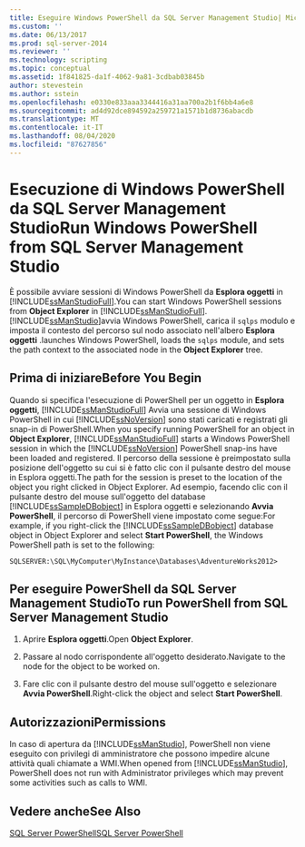 ```yaml
---
title: Eseguire Windows PowerShell da SQL Server Management Studio| Microsoft Docs
ms.custom: ''
ms.date: 06/13/2017
ms.prod: sql-server-2014
ms.reviewer: ''
ms.technology: scripting
ms.topic: conceptual
ms.assetid: 1f841825-da1f-4062-9a81-3cdbab03845b
author: stevestein
ms.author: sstein
ms.openlocfilehash: e0330e833aaa3344416a31aa700a2b1f6bb4a6e8
ms.sourcegitcommit: ad4d92dce894592a259721a1571b1d8736abacdb
ms.translationtype: MT
ms.contentlocale: it-IT
ms.lasthandoff: 08/04/2020
ms.locfileid: "87627856"
---
```

# <a name="run-windows-powershell-from-sql-server-management-studio"></a><span data-ttu-id="f60a7-102">Esecuzione di Windows PowerShell da SQL Server Management Studio</span><span class="sxs-lookup"><span data-stu-id="f60a7-102">Run Windows PowerShell from SQL Server Management Studio</span></span>
  <span data-ttu-id="f60a7-103">È possibile avviare sessioni di Windows PowerShell da **Esplora oggetti** in [!INCLUDE[ssManStudioFull](../includes/ssmanstudiofull-md.md)].</span><span class="sxs-lookup"><span data-stu-id="f60a7-103">You can start Windows PowerShell sessions from **Object Explorer** in [!INCLUDE[ssManStudioFull](../includes/ssmanstudiofull-md.md)].</span></span> [!INCLUDE[ssManStudio](../includes/ssmanstudio-md.md)]<span data-ttu-id="f60a7-104">avvia Windows PowerShell, carica il `sqlps` modulo e imposta il contesto del percorso sul nodo associato nell'albero **Esplora oggetti** .</span><span class="sxs-lookup"><span data-stu-id="f60a7-104">launches Windows PowerShell, loads the `sqlps` module, and sets the path context to the associated node in the **Object Explorer** tree.</span></span>  
  
## <a name="before-you-begin"></a><span data-ttu-id="f60a7-105">Prima di iniziare</span><span class="sxs-lookup"><span data-stu-id="f60a7-105">Before You Begin</span></span>  
 <span data-ttu-id="f60a7-106">Quando si specifica l'esecuzione di PowerShell per un oggetto in **Esplora oggetti**, [!INCLUDE[ssManStudioFull](../includes/ssmanstudiofull-md.md)] Avvia una sessione di Windows PowerShell in cui [!INCLUDE[ssNoVersion](../includes/ssnoversion-md.md)] sono stati caricati e registrati gli snap-in di PowerShell.</span><span class="sxs-lookup"><span data-stu-id="f60a7-106">When you specify running PowerShell for an object in **Object Explorer**, [!INCLUDE[ssManStudioFull](../includes/ssmanstudiofull-md.md)] starts a Windows PowerShell session in which the [!INCLUDE[ssNoVersion](../includes/ssnoversion-md.md)] PowerShell snap-ins have been loaded and registered.</span></span> <span data-ttu-id="f60a7-107">Il percorso della sessione è preimpostato sulla posizione dell'oggetto su cui si è fatto clic con il pulsante destro del mouse in Esplora oggetti.</span><span class="sxs-lookup"><span data-stu-id="f60a7-107">The path for the session is preset to the location of the object you right clicked in Object Explorer.</span></span> <span data-ttu-id="f60a7-108">Ad esempio, facendo clic con il pulsante destro del mouse sull'oggetto del database [!INCLUDE[ssSampleDBobject](../includes/sssampledbobject-md.md)] in Esplora oggetti e selezionando **Avvia PowerShell**, il percorso di PowerShell viene impostato come segue:</span><span class="sxs-lookup"><span data-stu-id="f60a7-108">For example, if you right-click the [!INCLUDE[ssSampleDBobject](../includes/sssampledbobject-md.md)] database object in Object Explorer and select **Start PowerShell**, the Windows PowerShell path is set to the following:</span></span>  
  
```
SQLSERVER:\SQL\MyComputer\MyInstance\Databases\AdventureWorks2012>  
```  
  
## <a name="to-run-powershell-from-sql-server-management-studio"></a><span data-ttu-id="f60a7-109">Per eseguire PowerShell da SQL Server Management Studio</span><span class="sxs-lookup"><span data-stu-id="f60a7-109">To run PowerShell from SQL Server Management Studio</span></span> 
  
1.  <span data-ttu-id="f60a7-110">Aprire **Esplora oggetti**.</span><span class="sxs-lookup"><span data-stu-id="f60a7-110">Open **Object Explorer**.</span></span>  
  
2.  <span data-ttu-id="f60a7-111">Passare al nodo corrispondente all'oggetto desiderato.</span><span class="sxs-lookup"><span data-stu-id="f60a7-111">Navigate to the node for the object to be worked on.</span></span>  
  
3.  <span data-ttu-id="f60a7-112">Fare clic con il pulsante destro del mouse sull'oggetto e selezionare **Avvia PowerShell**.</span><span class="sxs-lookup"><span data-stu-id="f60a7-112">Right-click the object and select **Start PowerShell**.</span></span>  
  
## <a name="permissions"></a><span data-ttu-id="f60a7-113">Autorizzazioni</span><span class="sxs-lookup"><span data-stu-id="f60a7-113">Permissions</span></span>  
 <span data-ttu-id="f60a7-114">In caso di apertura da [!INCLUDE[ssManStudio](../includes/ssmanstudio-md.md)], PowerShell non viene eseguito con privilegi di amministratore che possono impedire alcune attività quali chiamate a WMI.</span><span class="sxs-lookup"><span data-stu-id="f60a7-114">When opened from [!INCLUDE[ssManStudio](../includes/ssmanstudio-md.md)], PowerShell does not run with Administrator privileges which may prevent some activities such as calls to WMI.</span></span>  
  
## <a name="see-also"></a><span data-ttu-id="f60a7-115">Vedere anche</span><span class="sxs-lookup"><span data-stu-id="f60a7-115">See Also</span></span>  
 [<span data-ttu-id="f60a7-116">SQL Server PowerShell</span><span class="sxs-lookup"><span data-stu-id="f60a7-116">SQL Server PowerShell</span></span>](sql-server-powershell.md)  
